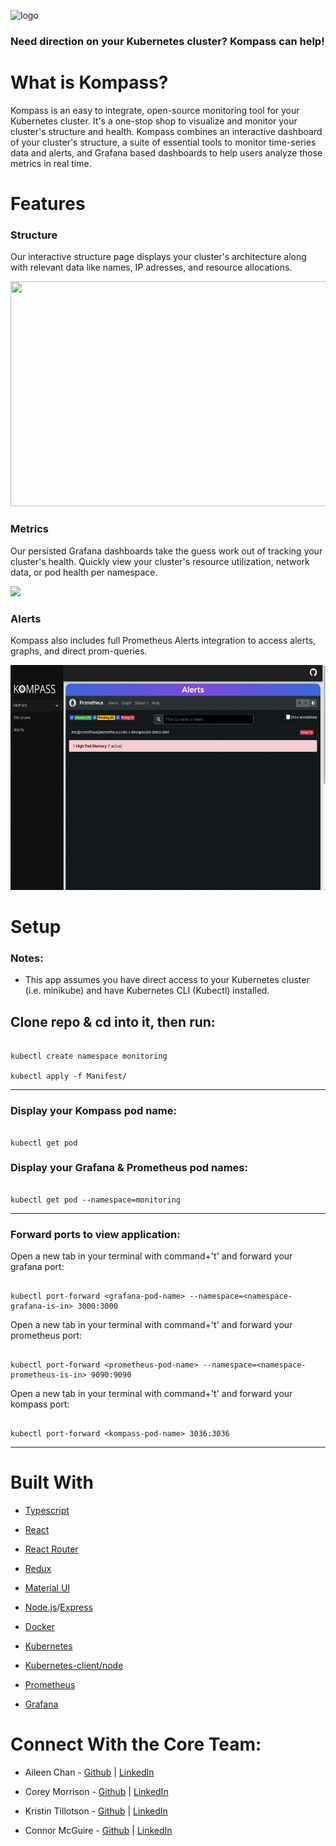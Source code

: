 ![logo](https://github.com/oslabs-beta/Kompass/blob/main/client/assets/kompass-logo-gradient-3.png?raw=true)

### Need direction on your Kubernetes cluster? Kompass can help!

# What is Kompass?

Kompass is an easy to integrate, open-source monitoring tool for your Kubernetes cluster. It's a one-stop shop to visualize and monitor your cluster's structure and health. Kompass combines an interactive dashboard of your cluster's structure, a suite of essential tools to monitor time-series data and alerts, and Grafana based dashboards to help users analyze those metrics in real time.

# Features

### Structure

Our interactive structure page displays your cluster's architecture along with relevant data like names, IP adresses, and resource allocations.

<img src="./client/assets/structure.gif" width="600" height="360" />

### Metrics

Our persisted Grafana dashboards take the guess work out of tracking your cluster's health. Quickly view your cluster's resource utilization, network data, or pod health per namespace.

<img src="./client/assets/Metrics.gif" width="600" />

### Alerts

Kompass also includes full Prometheus Alerts integration to access alerts, graphs, and direct prom-queries.

<img src="./client/assets/Alerts.gif" width="600" height="360" />

# Setup

### Notes:

- This app assumes you have direct access to your Kubernetes cluster (i.e. minikube) and have Kubernetes CLI (Kubectl) installed.

## Clone repo & cd into it, then run:

```

kubectl create namespace monitoring

kubectl apply -f Manifest/

```

---

### Display your Kompass pod name:
```

kubectl get pod

```

### Display your Grafana & Prometheus pod names:

```

kubectl get pod --namespace=monitoring

```
---

### Forward ports to view application:

Open a new tab in your terminal with command+'t' and forward your grafana port:

```

kubectl port-forward <grafana-pod-name> --namespace=<namespace-grafana-is-in> 3000:3000

```

Open a new tab in your terminal with command+'t' and forward your prometheus port:

```

kubectl port-forward <prometheus-pod-name> --namespace=<namespace-prometheus-is-in> 9090:9090

```

Open a new tab in your terminal with command+'t' and forward your kompass port:

```

kubectl port-forward <kompass-pod-name> 3036:3036

```

---

# Built With

- [Typescript](https://www.typescriptlang.org/)

- [React](https://reactjs.org/docs/getting-started.html)

- [React Router](https://reactrouter.com/)

- [Redux](https://redux.js.org/usage/usage-with-typescript)

- [Material UI](https://mui.com/material-ui/guides/typescript/)

- [Node.js](https://nodejs.org/en/docs/)/[Express](https://expressjs.com/)

- [Docker](https://docs.docker.com/)

- [Kubernetes](https://kubernetes.io/docs/home/)

- [Kubernetes-client/node](https://www.npmjs.com/package/@kubernetes/client-node)

- [Prometheus](https://prometheus.io/docs/introduction/overview/)

- [Grafana](https://grafana.com/docs/grafana/latest/)

# Connect With the Core Team:

- Aileen Chan - [Github](https://github.com/aileenchany) | [LinkedIn](https://www.linkedin.com/in/aileen-chanmiranda/)

- Corey Morrison - [Github](github.com/coremore35) | [LinkedIn](linkedin.com/in/corey-morrison/)

- Kristin Tillotson - [Github](https://github.com/TillotsonK) | [LinkedIn](https://www.linkedin.com/in/kristintillotson/)

- Connor McGuire - [Github](https://github.com/TheConMcG) | [LinkedIn](https://www.linkedin.com/in/connormmcguire/)
